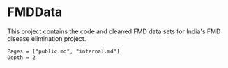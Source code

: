 # FMDData

This project contains the code and cleaned FMD data sets for India's FMD disease elimination project.

```@contents
Pages = ["public.md", "internal.md"]
Depth = 2
```
